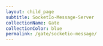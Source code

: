 ```yaml
---
layout: child_page
subtitle: SocketIo-Message-Server
collectionName: Gate
collectionColor: blue
permalink: /gate/socketio-message/
---
```

